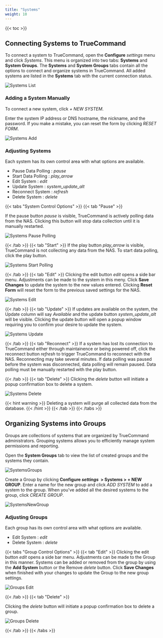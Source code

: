 ```yaml
---
title: "Systems"
weight: 10
---
```


{{< toc >}}

## Connecting Systems to TrueCommand

To connect a system to TrueCommand, open the **Configure** <i class="material-icons" aria-hidden="true" title="Settings">settings</i> menu and click *Systems*.
This menu is organized into two tabs: **Systems** and **System Groups**.
The **Systems** and **System Groups** tabs contain all the options to connect and organize systems in TrueCommand.
All added systems are listed in the **Systems** tab with the current connection status.

![Systems List](/images/TrueCommand/2.0/SystemsPage.png "Systems List")

### Adding a System Manually

To connect a new system, click *+ NEW SYSTEM*.

Enter the system IP address or DNS hostname, the nickname, and the password.
If you make a mistake, you can reset the form by clicking *RESET FORM*.

![Systems Add](/images/TrueCommand/2.0/SystemsAddNew.png "Systems Add")

### Adjusting Systems

Each system has its own control area with what options are available.

+ Pause Data Polling : <i class="material-icons" aria-hidden="true" title="Pause Data Polling">pause</i>
+ Start Data Polling : <i class="material-icons" aria-hidden="true" title="Start Data Polling">play_arrow</i>
+ Edit System : <i class="material-icons" aria-hidden="true" title="Configure">edit</i>
+ Update System : <i class="material-icons" aria-hidden="true" title="System Update">system_update_alt</i>
+ Reconnect System : <i class="material-icons" aria-hidden="true" title="Refresh">refresh</i>
+ Delete System : <i class="material-icons" aria-hidden="true" title="Delete">delete</i>

{{< tabs "System Control Options" >}}
{{< tab "Pause" >}}


If the pause button <i class="material-icons" aria-hidden="true" title="Pause Data Polling">pause</i> is visible, TrueCommand is actively polling data from the NAS.  Clicking this button will stop data collection until it is manually restarted.

![Systems Pause Polling](/images/TrueCommand/2.0/SystemsPausePollingSystem.png "Systems Pause Polling")

{{< /tab >}}
{{< tab "Start" >}}
If the play button <i class="material-icons" aria-hidden="true" title="Start Data Polling">play_arrow</i> is visible, TrueCommand is not collecting any data from the NAS.  To start data polling, click the play button.

![Systems Start Polling](/images/TrueCommand/2.0/SystemsStartPollingSystem.png "Systems Start Polling")

{{< /tab >}}
{{< tab "Edit" >}}
Clicking the edit button <i class="material-icons" aria-hidden="true" title="Configure">edit</i> opens a side bar menu.  Adjustments can be made to the system in this meny.  Click **Save Changes** to update the system to the new values entered. 
Clicking **Reset Form** will reset the form to the previous saved settings for the NAS.

![Systems Edit](/images/TrueCommand/2.0/SystemsEditSystem.png "Systems Edit")

{{< /tab >}}
{{< tab "Update" >}}
If updates are available on the system, the Update column will say *Available* and the update button <i class="material-icons" aria-hidden="true" title="System Update">system_update_alt</i> will be visible. 
Clicking the update button will open a popup window requiring you to confirm your desire to update the system.

![Systems Update](/images/TrueCommand/2.0/SystemsUpdateNAS.png "Systems Update")

{{< /tab >}}
{{< tab "Reconnect" >}}
If a system has lost its connection to TrueCommand either through maintainence or being powered off, click the reconnect button <i class="material-icons" aria-hidden="true" title="Refresh">refresh</i> to trigger TrueCommand to reconnect with the NAS.  Reconnecting may take several minutes.  If data polling was paused before the system was disconnected, data polling will remain paused. Data polling must be manually restarted with the play button.

{{< /tab >}}
{{< tab "Delete" >}}
Clicking the <i class="material-icons" aria-hidden="true" title="Delete">delete</i> button will initiate a popup confirmation box to delete a system.

![Systems Delete](/images/TrueCommand/2.0/SystemsDeleteSystem.png "Systems Delete")

{{< hint warning >}}
Deleting a system will purge all collected data from the database.
{{< /hint >}}
{{< /tab >}}
{{< /tabs >}}


## Organizing Systems into Groups

Groups are collections of systems that are organized by TrueCommand administrators.
Grouping systems allows you to efficiently manage system permissions and reporting.

Open the **System Groups** tab to view the list of created groups and the systems they contain.

![SystemsGroups](/images/TrueCommand/2.0/SystemsGroups.png "System Groups")

Create a Group by clicking **Configure <i class="material-icons" aria-hidden="true" title="Settings">settings</i>&nbsp; > Systems > + NEW GROUP**.
Enter a name for the new group and click *ADD SYSTEM* to add a system to the group.
When you've added all the desired systems to the group, click *CREATE GROUP*.

![SystemsNewGroup](/images/TrueCommand/2.0/SystemsGroupsNewGroup.png "New System Group")

### Adjusting Groups

Each group has its own control area with what options are available.

+ Edit System : <i class="material-icons" aria-hidden="true" title="Configure">edit</i>
+ Delete System : <i class="material-icons" aria-hidden="true" title="Delete">delete</i>

{{< tabs "Group Control Options" >}}
{{< tab "Edit" >}}
Clicking the edit button <i class="material-icons" aria-hidden="true" title="Configure">edit</i> opens a side bar menu.  Adjustments can be made to the Group in this manner.  Systems can be added or removed from the group by using the **Add System** button or the Remove <i class="material-icons" aria-hidden="true" title="Delete">delete</i> button.  Click **Save Changes** when finished with your changes to update the Group to the new group settings.

![Groups Edit](/images/TrueCommand/2.0/SystemsGroupsEditGroup.png "Groups Edit")

{{< /tab >}}
{{< tab "Delete" >}}

Clicking the <i class="material-icons" aria-hidden="true" title="Delete">delete</i> button will initiate a popup confirmation box to delete a group. 

![Groups Delete](/images/TrueCommand/2.0/SystemsGroupsDeleteGroup.png "Group Delete")

{{< /tab >}}
{{< /tabs >}}










